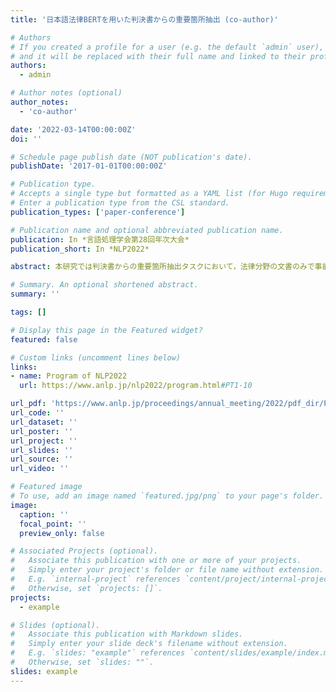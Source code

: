 ```yaml
---
title: '日本語法律BERTを用いた判決書からの重要箇所抽出 (co-author)'

# Authors
# If you created a profile for a user (e.g. the default `admin` user), write the username (folder name) here
# and it will be replaced with their full name and linked to their profile.
authors:
  - admin

# Author notes (optional)
author_notes:
  - 'co-author'

date: '2022-03-14T00:00:00Z'
doi: ''

# Schedule page publish date (NOT publication's date).
publishDate: '2017-01-01T00:00:00Z'

# Publication type.
# Accepts a single type but formatted as a YAML list (for Hugo requirements).
# Enter a publication type from the CSL standard.
publication_types: ['paper-conference']

# Publication name and optional abbreviated publication name.
publication: In *言語処理学会第28回年次大会*
publication_short: In *NLP2022*

abstract: 本研究では判決書からの重要箇所抽出タスクにおいて，法律分野の文書のみで事前学習を行ったBERT，日本語Wikipediaで事前学習されたBERTから追加の事前学習を行なったBERTを用い，その性能を汎用日本語BERTと比較検証した．実験より，法律分野に特化したBERTモデルを用いることで，汎用日本語BERTを超える性能があることを確認した．

# Summary. An optional shortened abstract.
summary: ''

tags: []

# Display this page in the Featured widget?
featured: false

# Custom links (uncomment lines below)
links:
- name: Program of NLP2022
  url: https://www.anlp.jp/nlp2022/program.html#PT1-10

url_pdf: 'https://www.anlp.jp/proceedings/annual_meeting/2022/pdf_dir/PT1-10.pdf'
url_code: ''
url_dataset: ''
url_poster: ''
url_project: ''
url_slides: ''
url_source: ''
url_video: ''

# Featured image
# To use, add an image named `featured.jpg/png` to your page's folder.
image:
  caption: ''
  focal_point: ''
  preview_only: false

# Associated Projects (optional).
#   Associate this publication with one or more of your projects.
#   Simply enter your project's folder or file name without extension.
#   E.g. `internal-project` references `content/project/internal-project/index.md`.
#   Otherwise, set `projects: []`.
projects:
  - example

# Slides (optional).
#   Associate this publication with Markdown slides.
#   Simply enter your slide deck's filename without extension.
#   E.g. `slides: "example"` references `content/slides/example/index.md`.
#   Otherwise, set `slides: ""`.
slides: example
---
```



